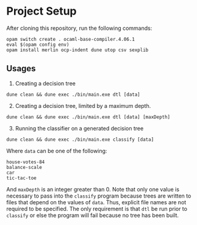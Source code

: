 # Project Setup
After cloning this repository, run the following commands:
```
opam switch create . ocaml-base-compiler.4.06.1
eval $(opam config env)
opam install merlin ocp-indent dune utop csv sexplib
```

## Usages
1. Creating a decision tree
```
dune clean && dune exec ./bin/main.exe dtl [data]
```

2. Creating a decision tree, limited by a maximum depth.
```
dune clean && dune exec ./bin/main.exe dtl [data] [maxDepth]
```

3. Running the classifier on a generated decision tree
```
dune clean && dune exec ./bin/main.exe classify [data]
```

Where `data` can be one of the following:
```
house-votes-84
balance-scale
car
tic-tac-toe
```

And `maxDepth` is an integer greater than 0. Note that only one value is necessary
to pass into the `classify` program because trees are written to files that
depend on the values of `data`. Thus, explicit file names are not required to be
specified. The only requirement is that `dtl` be run prior to `classify` or else
the program will fail because no tree has been built.
